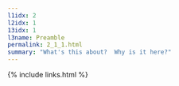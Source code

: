 ```yaml
---
l1idx: 2
l2idx: 1
13idx: 1
l3name: Preamble
permalink: 2_1_1.html
summary: "What's this about?  Why is it here?"
---
```


{% include links.html %}